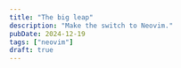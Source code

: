 ```yaml
---
title: "The big leap"
description: "Make the switch to Neovim."
pubDate: 2024-12-19 
tags: ["neovim"]
draft: true 
---
```

